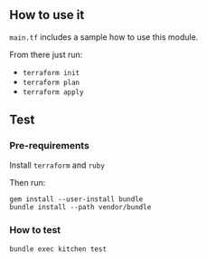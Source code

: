 #

## How to use it

`main.tf` includes a sample how to use this module.

From there just run:

- `terraform init`
- `terraform plan`
- `terraform apply`

## Test

### Pre-requirements

Install `terraform` and `ruby`

Then run:

```
gem install --user-install bundle
bundle install --path vendor/bundle
```

### How to test

```
bundle exec kitchen test
```

